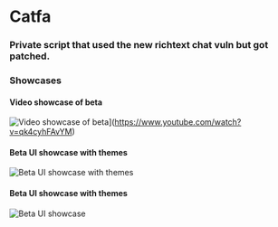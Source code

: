 # Catfa
### Private script that used the new richtext chat vuln but got patched.

### Showcases
#### Video showcase of beta
![Video showcase of beta](https://img.youtube.com/vi/qk4cyhFAvYM/0.jpeg)](https://www.youtube.com/watch?v=qk4cyhFAvYM)

#### Beta UI showcase with themes
![Beta UI showcase with themes](https://raw.githubusercontent.com/specowos/catfa/main/Catfa%20Showcases/BetaUIShowcase1.png)

#### Beta UI showcase with themes
![Beta UI showcase](https://raw.githubusercontent.com/specowos/catfa/main/Catfa%20Showcases/BetaUIShowcase2.png)
